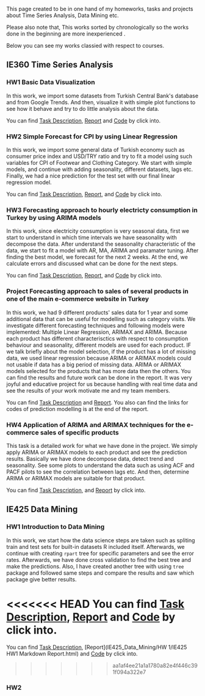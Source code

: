 This page created to be in one hand of my homeworks, tasks and projects about Time Series Analysis, Data Mining etc.

Please also note that, This works sorted by chronologically so the works done in the beginning are more inexperienced .

Below you can see my works classied with respect to courses.

## IE360 Time Series Analysis

### HW1 Basic Data Visualization

In this work, we  import some datasets from Turkish Central Bank's database and from Google Trends. 
And then, visualize it with simple plot functions to see how it behave and try to do little analysis about the data.

You can find [Task Description](https://github.com/SinaOzturk/Projects/blob/main/IE360_Statistical_Forecasting_and_Time_Series/HW1/IE%20360%20HW1.pdf), [Report](IE360_Statistical_Forecasting_and_Time_Series/HW1/IE360_HW1_Markdown_Report.html) and [Code](https://github.com/SinaOzturk/Projects/blob/main/IE360_Statistical_Forecasting_and_Time_Series/HW1/IE%20360%20HW1%20R%20Script.R) by click into.

### HW2 Simple Forecast for CPI by using Linear Regression

In this work, we import some general data of Turkish economy such as consumer price index and USD/TRY ratio and try to fit a model using such variables for CPI of Footwear and Clothing Category.
We start with simple models, and continue with adding seasonality, different datasets, lags etc. Finally, we had a nice prediction for the test set with our final linear regression model.

You can find [Task Description](https://github.com/SinaOzturk/Projects/blob/main/IE360_Statistical_Forecasting_and_Time_Series/HW2/IE%20360%20HW2.pdf), [Report](IE360_Statistical_Forecasting_and_Time_Series/HW2/IE360_HW2_Mardown_Report.html), and [Code](https://github.com/SinaOzturk/Projects/blob/main/IE360_Statistical_Forecasting_and_Time_Series/HW2/IE%20360%20HW2%20R%20Script.R) by click into.

### HW3 Forecasting approach to hourly electricty consumption in Turkey by using ARIMA models

In this work, since electricity consumption is very seasonal data, first we start to understand in which time intervals we have seasonality with decompose the data. After understand the seasonality characteristic of the data, we start to fit a model with AR, MA, ARIMA and paramater tuning. After finding the best model, we forecast for the next 2 weeks. At the end, we calculate errors and discussed what can be done for the next steps.

You can find [Task Description](https://github.com/SinaOzturk/Projects/blob/main/IE360_Statistical_Forecasting_and_Time_Series/HW3/IE360%20HW3.pdf), [Report](IE360_Statistical_Forecasting_and_Time_Series/HW3/IE360_HW3_Markdown_Report.html), and [Code](https://github.com/SinaOzturk/Projects/blob/main/IE360_Statistical_Forecasting_and_Time_Series/HW3/IE360%20HW3%20R%20Script.R) by click into.

### Project Forecasting approach to sales of several products in one of the main e-commerce website in Turkey 

In this work, we had 9 different products' sales data for 1  year and some additional data that can be useful for modelling such as category visits. We investigate different forecasting techniques and following models were implemented: Multiple Linear Regression, ARIMAX and ARIMA. Because each product has different characterisctics with respect to consumption behaviour and seasonality, different models are used for each product.
IF we talk briefly about the model selection, if the product has a lot of missing data, we used linear regression because ARIMA or ARIMAX models could not usable if data has a big period of missing data. ARIMA or ARIMAX models selected for the products that has more data then the others. You can find the results and future work can be done in the report. It was very joyful and educative project for us because handling with real time data and see the results of your work motivate me and my team members. 

You can find [Task Description](https://github.com/SinaOzturk/Projects/blob/main/IE360_Statistical_Forecasting_and_Time_Series/Project/IE%20360%20Project.pdf) and [Report](IE360_Statistical_Forecasting_and_Time_Series/Project/FinalProjectReport.html). You also can find the links for codes of prediction modelling is at the end of the report.

### HW4 Application of ARIMA and ARIMAX techniques for the e-commerce sales of specific products

This task is a detailed work for what we have done in the project. We simply apply ARIMA or ARIMAX models to each product and see the prediction results. Basically we have done decompose data, detect trend and seasonality. See some plots to understand the data such as using ACF and PACF pilots to see the correlation between lags etc. And then, determine ARIMA or ARIMAX models are suitable for that product.

You can find [Task Description](https://github.com/SinaOzturk/Projects/blob/main/IE360_Statistical_Forecasting_and_Time_Series/HW4/IE360%20HW4.pdf), and [Report](IE360_Statistical_Forecasting_and_Time_Series/HW4/IE360_HW4_Markdown_Report.html) by click into.


## IE425 Data Mining

### HW1 Introduction to Data Mining

In this work, we start how the data science steps are taken such as spliting train and test sets for built-in datasets R included itself. Afterwards, we continue with creating `rpart` tree for specific parameters and see the error rates. Afterwards, we have done cross validation to find the best tree and make the predictions. 
Also, I have created another tree with using `tree` package and followed same steps and compare the results and saw which package give better results.

<<<<<<< HEAD
You can find [Task Description](), [Report](IE425_Data_Mining/HW1/IE425_HW1_Markdown_Report.html) and [Code]() by click into.
=======
You can find [Task Description](https://github.com/SinaOzturk/Projects/blob/main/IE425_Data_Mining/HW%201/IE425%20HW1.pdf), [Report](IE425_Data_Mining/HW 1/IE425 HW1 Markdown Report.html) and [Code](https://github.com/SinaOzturk/Projects/blob/main/IE425_Data_Mining/HW%201/IE%20425%20HW1%20R%20Script.R) by click into.
>>>>>>> aa1af4ee21a1a1780a82e4f446c391f094a322e7

### HW2 
